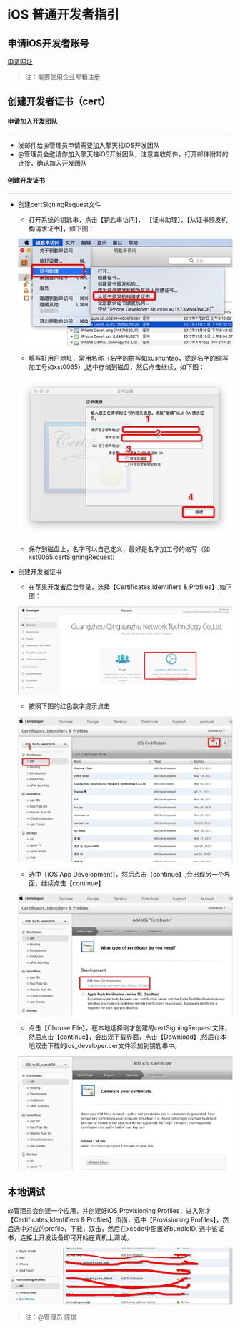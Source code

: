 # iOS 普通开发者指引

## 申请iOS开发者账号

  [申请网址](https://appleid.apple.com/account?localang=en_US&appId=632&returnURL=https%3A%2F%2Fidmsa.apple.com%2FIDMSWebAuth%2Flogin.html%3FappIdKey%3D891bd3417a7776362562d2197f89480a8547b108fd934911bcbea0110d07f757%26path%3D%2Faccount%2F%26language%3DUS-EN%26rv%3D1#!&page=create)
  
  > 注：需要使用企业邮箱注册

## 创建开发者证书（cert）


#### 申请加入开发团队 
------

- 发邮件给@管理员申请需要加入擎天柱iOS开发团队
- @管理员会邀请你加入擎天柱iOS开发团队，注意查收邮件，打开邮件附带的连接，确认加入开发团队


#### 创建开发证书
------

- 创建certSigningRequest文件

    + 打开系统的钥匙串，点击【钥匙串访问】， 【证书助理】，【从证书颁发机构请求证书】，如下图：

    ![](images/key_chain_01.png)
                
    + 填写好用户地址，常用名称（名字的拼写如xushuntao，或是名字的缩写加工号如xst0065）,选中存储到磁盘，然后点击继续，如下图：

    ![](images/key_chain_02.png)
                
    + 保存到磁盘上，名字可以自己定义，最好是名字加工号的缩写（如xst0065.certSigningRequest)
			
- 创建开发者证书

    + 在[苹果开发者后台](https://developer.apple.com/account)登录，选择【Certificates,Identifiers & Profiles】,如下图：

    ![](images/cert_01.png)
              
    + 按照下图的红色数字提示点击

    ![](images/cert_02.png)

    + 选中【iOS App Development】，然后点击【continue】,会出现另一个界面，继续点击【continue】

    ![](images/cert_03.png)
              
    + 点击【Choose File】，在本地选择刚才创建的certSigningRequest文件，然后点击【continue】，会出现下载界面，点击【Download】,然后在本地双击下载的ios_developer.cer文件添加到钥匙串中。

    ![](images/cert_04.png)
		  

## 本地调试
	
 @管理员会创建一个应用，并创建好iOS Provisioning Profiles，进入刚才【Certificates,Identifiers & Profiles】页面，选中【Provisioning Profiles】，然后选中对应的profile，下载，双击，然后在xcode中配置好bundleID, 选中该证书，连接上开发设备即可开始在真机上调试。

![](images/profile_01.png)

> 注：@管理员 陈俊
